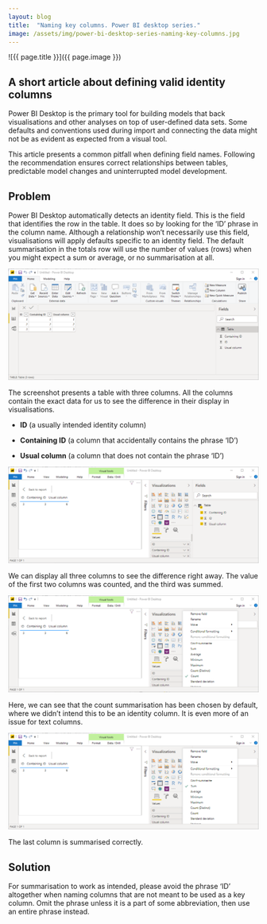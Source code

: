 ```yaml
---
layout: blog
title:  "Naming key columns. Power BI desktop series."
image: /assets/img/power-bi-desktop-series-naming-key-columns.jpg
---
```


![{{ page.title }}]({{ page.image }})


## A short article about defining valid identity columns
Power BI Desktop is the primary tool for building models that back visualisations and other analyses on top of user-defined data sets. Some defaults and conventions used during import and connecting the data might not be as evident as expected from a visual tool.

This article presents a common pitfall when defining field names. Following the recommendation ensures correct relationships between tables, predictable model changes and uninterrupted model development.

## Problem
Power BI Desktop automatically detects an identity field. This is the field that identifies the row in the table. It does so by looking for the ‘ID’ phrase in the column name. Although a relationship won’t necessarily use this field, visualisations will apply defaults specific to an identity field. The default summarisation in the totals row will use the number of values (rows) when you might expect a sum or average, or no summarisation at all.

![Table1](/assets/img/pbi0_1.png)

The screenshot presents a table with three columns. All the columns contain the exact data for us to see the difference in their display in visualisations.

- **ID** (a usually intended identity column)
  
- **Containing ID** (a column that accidentally contains the phrase ‘ID’)
  
- **Usual column** (a column that does not contain the phrase ‘ID’)

![Table2](/assets/img/pbi0_2.png)  

We can display all three columns to see the difference right away. The value of the first two columns was counted, and the third was summed.

![Table3](/assets/img/pbi0_3.png)  

Here, we can see that the count summarisation has been chosen by default, where we didn’t intend this to be an identity column. It is even more of an issue for text columns.

![Table3](/assets/img/pbi0_4.png)  

The last column is summarised correctly.

## Solution
For summarisation to work as intended, please avoid the phrase ‘ID’ altogether when naming columns that are not meant to be used as a key column. Omit the phrase unless it is a part of some abbreviation, then use an entire phrase instead.

